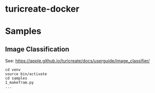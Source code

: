 # turicreate-docker


# Samples
## Image Classification
See: https://apple.github.io/turicreate/docs/userguide/image_classifier/

```
cd venv
source bin/activate
cd samples
1_makefram.py
...
```
